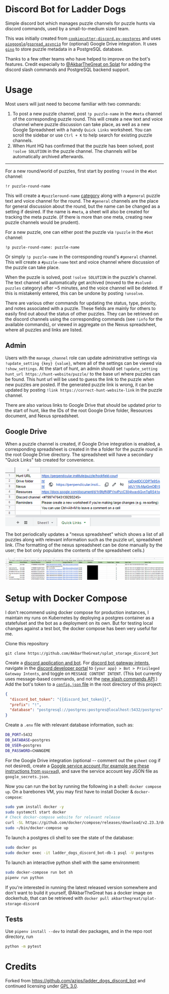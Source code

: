 # Discord Bot for Ladder Dogs
Simple discord bot which manages puzzle channels for puzzle hunts via discord commands, used by a small-to-medium sized team.

This was initially created from [`cookiecutter-discord.py-postgres`](https://github.com/makupi/cookiecutter-discord.py-postgres) and uses [`aiogoogle`](https://aiogoogle.readthedocs.io/en/latest/)/[`gspread_asyncio`](https://gspread-asyncio.readthedocs.io/en/latest/index.html) for (optional) Google Drive integration. It uses [`gino`](https://python-gino.org/) to store puzzle metadata in a PostgreSQL database.

Thanks to a few other teams who have helped to improve on the bot's features. Credit especially to [@AkbarTheGreat on Splat](https://github.com/AkbarTheGreat/splat_storage_discord_bot) for adding the discord slash commands and PostgreSQL backend support.

# Usage

Most users will just need to become familiar with two commands:
1. To post a new puzzle channel, post `!p puzzle-name` in the `#meta` channel of the corresponding puzzle round.
   This will create a new text and voice channel where puzzle discussion can take place, as well as
   a new Google Spreadsheet with a handy `Quick Links` worksheet.
   You can scroll the sidebar or use `Ctrl + K` to help search for existing puzzle channels.
2. When Hunt HQ has confirmed that the puzzle has been solved, post `!solve SOLUTION` in the puzzle channel.
   The channels will be automatically archived afterwards.

----

For a new round/world of puzzles, first start by posting `!round` in the `#bot` channel:
```
!r puzzle-round-name
```
This will create a `#puzzleround-name` [category](https://support.discord.com/hc/en-us/articles/115001580171-Channel-Categories-101)
along with a `#general` puzzle text and voice channel for the round. The `#general` channels are the place for general discussion
about the round, but the name can be changed as a setting if desired.  If the name is `#meta`, a sheet will also be created for
tracking the meta puzzle.  (if there is more than one meta, creating new puzzle channels would be prudent).

For a new puzzle, one can either post the puzzle via `!puzzle` in the `#bot` channel:
```
!p puzzle-round-name: puzzle-name
```
Or simply `!p puzzle-name` in the corresponding round's `#general` channel. This will create a `#puzzle-name` text and voice channel
where discussion of the puzzle can take place.

When the puzzle is solved, post `!solve SOLUTION` in the puzzle's channel. The text channel will automatically get archived (moved
to the `#solved-puzzles` category) after ~5 minutes, and the voice channel will be deleted. If this is mistakenly entered,
this can be undone by posting `!unsolve`.

There are various other commands for updating the status, type, priority, and notes associated with a puzzle.
These fields are mainly for others to easily find out about the status of other puzzles. They can be retrieved
on the discord channels using the corresponding commands (see `!info` for the available commands), or viewed
in aggregate on the Nexus spreadsheet, where all puzzles and links are listed.

## Admin

Users with the `manage_channel` role can update administrative settings via `!update_setting {key} {value}`, where
all of the settings can be viewed via `!show_settings`. At the start of hunt, an admin should set
`!update_setting hunt_url https://hunt-website/puzzle/` to the base url where puzzles can be found.
This hunt url will be used to guess the link to the puzzle when new puzzles are posted. If the generated
puzzle link is wrong, it can be updated by posting `!link https://correct-hunt-website-link` in the puzzle channel.

There are also various links to Google Drive that should be updated prior to the start of hunt,
like the IDs of the root Google Drive folder, Resources document, and Nexus spreadsheet.

## Google Drive

When a puzzle channel is created, if Google Drive integration is enabled, a corresponding spreadsheet is created
in the a folder for the puzzle round in the root Google Drive directory. The spreadsheet will have a secondary
"Quick Links" tab created for convenience.

![Puzzle spreadsheet Quick Links tab example](docs/gsheet_puzzle_quick_links.png)

The bot periodically updates a "nexus spreadsheet" which shows a list of all puzzles along with relevant information
such as the puzzle url, spreadsheet link. (The formatting of the nexus spreadsheet can be done manually by the user;
the bot only populates the contents of the spreadsheet cells.)

![Nexus spreadsheet example](docs/gsheet_nexus_example.png)

# Setup with Docker Compose

I don't recommend using docker compose for production instances, I maintain my runs on Kubernetes by deploying a postgres container as a statefulset and the bot as a deployment on its own.  But for testing local changes against a test bot, the docker compose has been very useful for me.

Clone this repository
```
git clone https://github.com/AkbarTheGreat/splat_storage_discord_bot
```
Create a [discord application and bot](https://realpython.com/how-to-make-a-discord-bot-python/). For [discord bot gateway intents](https://discordpy.readthedocs.io/en/stable/intents.html), navigate in the [discord developer portal](https://discord.com/developers/applications/) to `{your app} > Bot > Privileged Gateway Intents`, and toggle on `MESSAGE CONTENT INTENT`. (This bot currently uses message-based commands, and not the [new slash commands API](https://support.discord.com/hc/en-us/articles/1500000368501-Slash-Commands-FAQ).) Add the bot's token to a [`config.json` file](https://github.com/makupi/cookiecutter-discord.py-postgres/blob/master/%7B%7Bcookiecutter.bot_slug%7D%7D/config.json) in the root directory of this project:
```json
{
  "discord_bot_token": "{{discord_bot_token}}",
  "prefix": "!",
  "database": "postgresql://postgres:postgres@localhost:5432/postgres"
}
```

Create a `.env` file with relevant database information, such as:
```bash
DB_PORT=5432
DB_DATABASE=postgres
DB_USER=postgres
DB_PASSWORD=CHANGEME
```

For the Google Drive integration (optional -- comment out the `gsheet` cog if not desired), create a [Google service account (for example see these instructions from `gspread`)](
https://gspread.readthedocs.io/en/latest/oauth2.html#enable-api-access), and save the service account key JSON file as `google_secrets.json`.

Now you can run the bot by running the following in a shell: `docker compose up`. On a barebones VM, you may first have to install Docker & `docker-compose`:
```bash
sudo yum install docker -y
sudo systemctl start docker
# Check docker-compose website for relevant release
curl -SL https://github.com/docker/compose/releases/download/v2.23.3/docker-compose-linux-x86_64 -o bin/docker-compose
sudo ~/bin/docker-compose up
```

To launch a postgres cli shell to see the state of the database:
```bash
sudo docker ps
sudo docker exec -it ladder_dogs_discord_bot-db-1 psql -U postgres
```

To launch an interactive python shell with the same environment:
```bash
sudo docker-compose run bot sh
pipenv run python
```

If you're interested in running the latest released version somewhere and don't want to build it yourself, @AkbarTheGreat has a docker image on dockerhub, that can be retrieved with `docker pull akbarthegreat/splat-storage-discord`

## Tests

Use `pipenv install --dev` to install dev packages, and in the repo root directory, run
```bash
python -m pytest
```

# Credits

Forked from https://github.com/azjps/ladder_dogs_discord_bot and continued licensing under [GPL 3.0](https://choosealicense.com/licenses/gpl-3.0/).